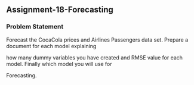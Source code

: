 ## Assignment-18-Forecasting

###  Problem Statement 

Forecast the CocaCola prices and Airlines Passengers data set. Prepare a document for each model explaining

how many dummy variables you have created and RMSE value for each model. Finally which model you will use for 

Forecasting.

